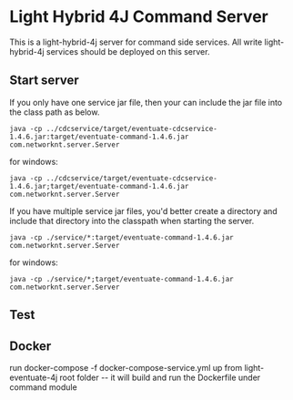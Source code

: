 # Light Hybrid 4J Command Server

This is a light-hybrid-4j server for command side services. All write light-hybrid-4j
services should be deployed on this server.


## Start server

If you only have one service jar file, then your can include the jar file into the
class path as below.

```
java -cp ../cdcservice/target/eventuate-cdcservice-1.4.6.jar:target/eventuate-command-1.4.6.jar com.networknt.server.Server
```

for windows:

```
java -cp ../cdcservice/target/eventuate-cdcservice-1.4.6.jar;target/eventuate-command-1.4.6.jar com.networknt.server.Server
```

If you have multiple service jar files, you'd better create a directory and include
that directory into the classpath when starting the server.

```
java -cp ./service/*:target/eventuate-command-1.4.6.jar com.networknt.server.Server
```

for windows:

```
java -cp ./service/*;target/eventuate-command-1.4.6.jar com.networknt.server.Server
```

## Test

## Docker
run docker-compose -f docker-compose-service.yml up from light-eventuate-4j root folder
  -- it will build and run the Dockerfile under command module
  